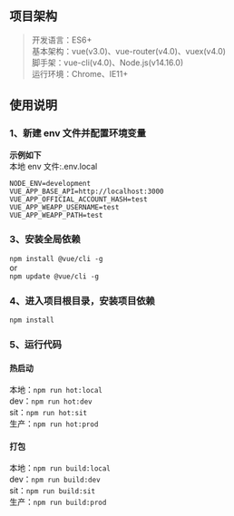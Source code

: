 ## 项目架构

> 开发语言：ES6+  
> 基本架构：vue(v3.0)、vue-router(v4.0)、vuex(v4.0)  
> 脚手架：vue-cli(v4.0)、Node.js(v14.16.0)  
> 运行环境：Chrome、IE11+  

## 使用说明

### 1、新建 env 文件并配置环境变量

**示例如下**  
本地 env 文件:.env.local

```
NODE_ENV=development
VUE_APP_BASE_API=http://localhost:3000
VUE_APP_OFFICIAL_ACCOUNT_HASH=test
VUE_APP_WEAPP_USERNAME=test
VUE_APP_WEAPP_PATH=test
```

### 3、安装全局依赖

`npm install @vue/cli -g`  
or  
`npm update @vue/cli -g`


### 4、进入项目根目录，安装项目依赖

`npm install`

### 5、运行代码

#### 热启动

本地：`npm run hot:local`  
dev：`npm run hot:dev`  
sit：`npm run hot:sit`  
生产：`npm run hot:prod`

#### 打包

本地：`npm run build:local`  
dev：`npm run build:dev`  
sit：`npm run build:sit`  
生产：`npm run build:prod`
